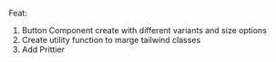 Feat:

1.  Button Component create with different variants and size options
2.  Create utility function to marge tailwind classes
3.  Add Prittier
